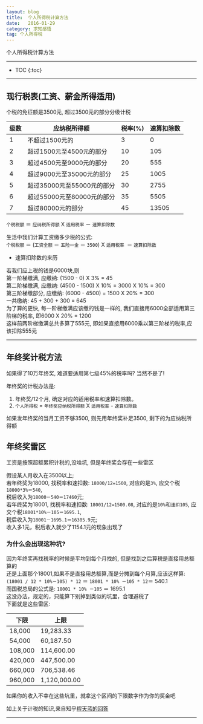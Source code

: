 ```yaml
---
layout: blog
title:  个人所得税计算方法
date:   2016-01-29
category: 求知感悟
tag: 个人所得税
---
```

个人所得税计算方法




*****

* TOC
{:toc}

*****

## 现行税表(工资、薪金所得适用)
个税的免征额是3500元, 超过3500元的部分分级计税

| 级数   | 应纳税所得额              | 税率(%) | 速算扣除数  |
|-------|-------------------------|--------|------------|
| 1     | 不超过1500元的            |  3     |  0         |
| 2     | 超过1500元至4500元的部分   |  10    |  105       |
| 3     | 超过4500元至9000元的部分   |  20    |  555       |
| 4     | 超过9000元至35000元的部分  |  25    |  1005      |
| 5     | 超过35000元至55000元的部分 |  30    |  2755      |
| 6     | 超过55000元至80000元的部分 |  35    |  5505      |
| 7     | 超过80000元的部分         |  45    |  13505     |

`个税税额` ＝ `应纳税所得额` X `适用税率` － `速算扣除数`

生活中我们计算工资缴多少税的公式:  
`个税税额` ＝ (`工资全额` － `五险一金` － `3500`) X `适用税率 `－ `速算扣除数`

* 速算扣除数的来历

若我们应上税的钱是6000块,则  
第一阶梯缴满, 应缴纳: (1500 - 0) X 3% = 45  
第二阶梯缴满, 应缴纳: (4500 - 1500) X 10% = 3000  X 10% = 300  
第三阶梯缴部分, 应缴纳: (6000 - 4500) = 1500 X 20% = 300  
一共缴纳: 45 + 300 + 300 = 645  
为了算的更快, 每一阶梯缴满应该缴的钱是一样的, 我们直接用6000全部适用第三阶梯的税率, 即6000 X 20% = 1200  
这样前两阶梯缴满总共多算了555元, 即如果直接用6000乘以第三阶梯的税率,应该扣除555元

*****

## 年终奖计税方法
如果得了10万年终奖, 难道要适用第七级45%的税率吗? 当然不是了!

年终奖的计税办法是:

1. 年终奖/12个月, 确定对应的适用税率和速算扣除数。
2. `个人所得税` = `年终奖应纳税所得额` X `适用税率` - `速算扣除数`

如果发年终奖的当月工资不够3500, 则先用年终奖补足3500, 剩下的为应纳税所得额

## 年终奖雷区
工资是按照超额累积计税的,没啥坑, 但是年终奖会存在一些雷区

假设某人月收入在3500以上;  
若年终奖为18000, 找税率和速扣数: `18000/12=1500`, 对应的是`3%`, 应交个税`18000*3%＝540`,  
税后收入为`18000－540＝17460`元;  
若年终奖为18001, 找税率和速扣数: `18001/12=1500.08`, 对应的是`10%`和`速扣105`, 应交个税`18001*10%－105＝1695.1`,  
税后收入为`18001－1695.1＝16305.9`元;  
收入多1元，税后收入就少了1154.1元的现象出现了

### 为什么会出现这种坑?
因为年终奖再找税率的时候是平均到每个月找的, 但是找到之后算税是直接用总额算的  
还是上面那个18001,如果不是直接用总额算,而是分摊到每个月算,应该这样算:  
`(18001 / 12 * 10%－105) * 12` ＝ `18001 * 10% －105 * 12`＝ 540.1  
而国税总局的公式是: `18001 * 10% －105` ＝ 1695.1  
这没办法，规定的，只能算下别掉到类似的坑里，合理避税了  
下面就是这些雷区:

| 下限       | 上限         |
|-----------|--------------|
| 18,000    | 19,283.33    |
| 54,000    | 60,187.50    |
| 108,000   | 114,600.00   |
| 420,000   | 447,500.00   |
| 660,000   | 706,538.46   |
| 960,000   | 1,120,000.00 |

如果你的收入不幸在这些坑里，就拿这个区间的下限数字作为你的奖金吧

如上关于计税的知识,来自知乎[程天蓝的回答](https://www.zhihu.com/question/22524442/answer/33016908)

*****
